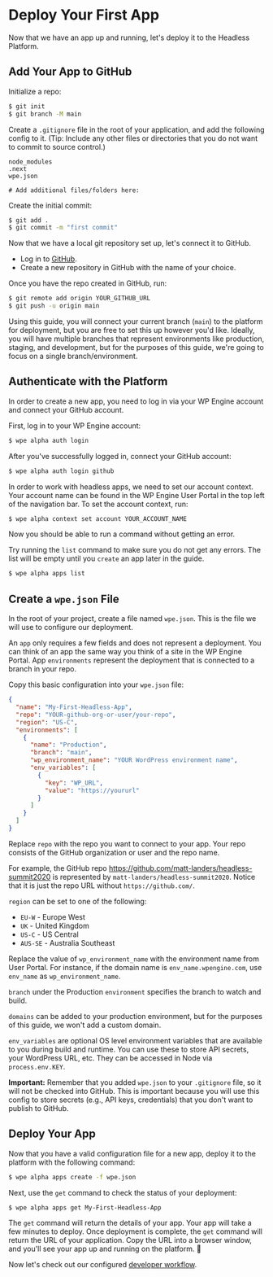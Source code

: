 # Deploy Your First App

Now that we have an app up and running, let's deploy it to the Headless Platform.

## Add Your App to GitHub

Initialize a repo:

```bash
$ git init
$ git branch -M main
```

Create a `.gitignore` file in the root of your application, and add the following config to it. (Tip: Include any other files or directories that you do not want to commit to source control.)

```text
node_modules
.next
wpe.json

# Add additional files/folders here:
```

Create the initial commit:

```bash
$ git add .
$ git commit -m "first commit"
```

Now that we have a local git repository set up, let's connect it to GitHub.

- Log in to [GitHub](https://github.com).
- Create a new repository in GitHub with the name of your choice.

Once you have the repo created in GitHub, run:

```bash
$ git remote add origin YOUR_GITHUB_URL
$ git push -u origin main
```

Using this guide, you will connect your current branch (`main`) to the platform for deployment, but you are free to set this up however you'd like. Ideally, you will have multiple branches that represent environments like production, staging, and development, but for the purposes of this guide, we're going to focus on a single branch/environment.

## Authenticate with the Platform

In order to create a new app, you need to log in via your WP Engine account and connect your GitHub account.

First, log in to your WP Engine account:

```bash
$ wpe alpha auth login
```

After you've successfully logged in, connect your GitHub account:

```bash
$ wpe alpha auth login github
```

In order to work with headless apps, we need to set our account context. Your account name can be found in the WP Engine User Portal in the top left of the navigation bar. To set the account context, run:

```bash
$ wpe alpha context set account YOUR_ACCOUNT_NAME
```

Now you should be able to run a command without getting an error.

Try running the `list` command to make sure you do not get any errors. The list will be empty until you `create` an app later in the guide.

```bash
$ wpe alpha apps list
```

## Create a `wpe.json` File

In the root of your project, create a file named `wpe.json`. This is the file we will use to configure our deployment.

An `app` only requires a few fields and does not represent a deployment. You can think of an app the same way you think of a site in the WP Engine Portal. App `environments` represent the deployment that is connected to a branch in your repo.

Copy this basic configuration into your `wpe.json` file:

```json
{
  "name": "My-First-Headless-App",
  "repo": "YOUR-github-org-or-user/your-repo",
  "region": "US-C",
  "environments": [
    {
      "name": "Production",
      "branch": "main",
      "wp_environment_name": "YOUR WordPress environment name",
      "env_variables": [
        {
          "key": "WP_URL",
          "value": "https://yoururl"
        }
      ]
    }
  ]
}
```

Replace `repo` with the repo you want to connect to your app. Your repo consists of the GitHub organization or user and the repo name.

For example, the GitHub repo https://github.com/matt-landers/headless-summit2020 is represented by `matt-landers/headless-summit2020`. Notice that it is just the repo URL without `https://github.com/`.

`region` can be set to one of the following:

- `EU-W` - Europe West
- `UK` - United Kingdom
- `US-C` - US Central
- `AUS-SE` - Australia Southeast

Replace the value of `wp_environment_name` with the environment name from User Portal. For instance, if the domain name is `env_name.wpengine.com`, use `env_name` as `wp_environment_name`.

`branch` under the Production `environment` specifies the branch to watch and build.

`domains` can be added to your production environment, but for the purposes of this guide, we won't add a custom domain.

`env_variables` are optional OS level environment variables that are available to you during build and runtime. You can use these to store API secrets, your WordPress URL, etc. They can be accessed in Node via `process.env.KEY`.

**Important:** Remember that you added `wpe.json` to your `.gitignore` file, so it will not be checked into GitHub. This is important because you will use this config to store secrets (e.g., API keys, credentials) that you don't want to publish to GitHub.

## Deploy Your App

Now that you have a valid configuration file for a new app, deploy it to the platform with the following command:

```bash
$ wpe alpha apps create -f wpe.json
```

Next, use the `get` command to check the status of your deployment:

```bash
$ wpe alpha apps get My-First-Headless-App
```

The `get` command will return the details of your app. Your app will take a few minutes to deploy. Once deployment is complete, the `get` command will return the URL of your application. Copy the URL into a browser window, and you'll see your app up and running on the platform. :tada:

Now let's check out our configured [developer workflow](/guides/getting-started/workflow).
